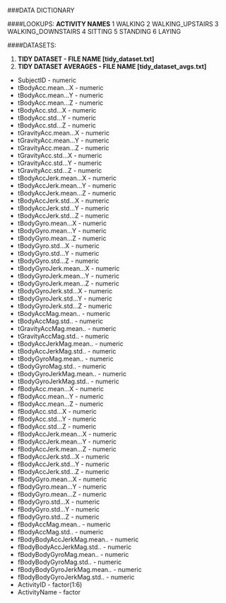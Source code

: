 ###DATA DICTIONARY

####LOOKUPS:
**ACTIVITY NAMES**
1 WALKING
2 WALKING_UPSTAIRS
3 WALKING_DOWNSTAIRS
4 SITTING
5 STANDING
6 LAYING


####DATASETS:
1.  **TIDY DATASET - FILE NAME [tidy_dataset.txt]**
2.  **TIDY DATASET AVERAGES - FILE NAME [tidy_dataset_avgs.txt]**


* SubjectID - numeric
* tBodyAcc.mean...X - numeric
* tBodyAcc.mean...Y - numeric
* tBodyAcc.mean...Z - numeric
* tBodyAcc.std...X - numeric
* tBodyAcc.std...Y - numeric
* tBodyAcc.std...Z - numeric
* tGravityAcc.mean...X - numeric
* tGravityAcc.mean...Y - numeric
* tGravityAcc.mean...Z - numeric
* tGravityAcc.std...X - numeric
* tGravityAcc.std...Y - numeric
* tGravityAcc.std...Z - numeric
* tBodyAccJerk.mean...X - numeric
* tBodyAccJerk.mean...Y - numeric
* tBodyAccJerk.mean...Z - numeric
* tBodyAccJerk.std...X - numeric
* tBodyAccJerk.std...Y - numeric
* tBodyAccJerk.std...Z - numeric	
* tBodyGyro.mean...X - numeric
* tBodyGyro.mean...Y - numeric
* tBodyGyro.mean...Z - numeric
* tBodyGyro.std...X - numeric
* tBodyGyro.std...Y - numeric
* tBodyGyro.std...Z - numeric
* tBodyGyroJerk.mean...X - numeric
* tBodyGyroJerk.mean...Y	 - numeric
* tBodyGyroJerk.mean...Z - numeric
* tBodyGyroJerk.std...X - numeric
* tBodyGyroJerk.std...Y - numeric
* tBodyGyroJerk.std...Z - numeric
* tBodyAccMag.mean.. - numeric
* tBodyAccMag.std.. - numeric
* tGravityAccMag.mean.. - numeric
* tGravityAccMag.std.. - numeric
* tBodyAccJerkMag.mean.. - numeric
* tBodyAccJerkMag.std.. - numeric
* tBodyGyroMag.mean.. - numeric
* tBodyGyroMag.std.. - numeric
* tBodyGyroJerkMag.mean.. - numeric
* tBodyGyroJerkMag.std.. - numeric
* fBodyAcc.mean...X - numeric
* fBodyAcc.mean...Y - numeric
* fBodyAcc.mean...Z - numeric
* fBodyAcc.std...X - numeric
* fBodyAcc.std...Y - numeric
* fBodyAcc.std...Z - numeric
* fBodyAccJerk.mean...X - numeric
* fBodyAccJerk.mean...Y - numeric
* fBodyAccJerk.mean...Z - numeric
* fBodyAccJerk.std...X - numeric
* fBodyAccJerk.std...Y - numeric
* fBodyAccJerk.std...Z - numeric
* fBodyGyro.mean...X - numeric
* fBodyGyro.mean...Y - numeric
* fBodyGyro.mean...Z - numeric
* fBodyGyro.std...X - numeric
* fBodyGyro.std...Y - numeric
* fBodyGyro.std...Z - numeric
* fBodyAccMag.mean.. - numeric
* fBodyAccMag.std.. - numeric
* fBodyBodyAccJerkMag.mean.. - numeric
* fBodyBodyAccJerkMag.std.. - numeric
* fBodyBodyGyroMag.mean.. - numeric
* fBodyBodyGyroMag.std..	 - numeric
* fBodyBodyGyroJerkMag.mean.. - numeric
* fBodyBodyGyroJerkMag.std.. - numeric
* ActivityID - factor(1:6)
* ActivityName - factor

